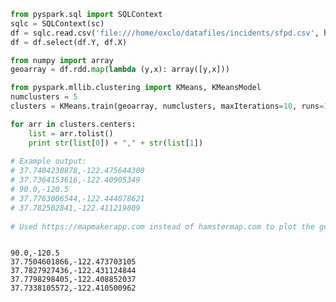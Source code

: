 

```python
from pyspark.sql import SQLContext
sqlc = SQLContext(sc)
df = sqlc.read.csv('file:///home/oxclo/datafiles/incidents/sfpd.csv', header='true', inferSchema='true')
df = df.select(df.Y, df.X)

from numpy import array
geoarray = df.rdd.map(lambda (y,x): array([y,x]))

from pyspark.mllib.clustering import KMeans, KMeansModel
numclusters = 5
clusters = KMeans.train(geoarray, numclusters, maxIterations=10, runs=10, initializationMode="random")

for arr in clusters.centers:
    list = arr.tolist()
    print str(list[0]) + "," + str(list[1])
    
# Example output:
# 37.7404230878,-122.475644308
# 37.7364153616,-122.40905349
# 90.0,-120.5
# 37.7763006544,-122.444078621
# 37.782502841,-122.411219809
    
# Used https://mapmakerapp.com instead of hamstermap.com to plot the geo coordinates



```

    90.0,-120.5
    37.7504601866,-122.473703105
    37.7827927436,-122.431124844
    37.7798298405,-122.408852037
    37.7338105572,-122.410500962

